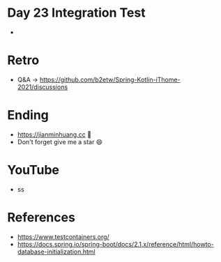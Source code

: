 # Day 23 Integration Test
* 

# Retro
* Q&A -> https://github.com/b2etw/Spring-Kotlin-iThome-2021/discussions

# Ending
* https://jianminhuang.cc 🌈
* Don't forget give me a star 😄

# YouTube
* ss

# References
* https://www.testcontainers.org/
* https://docs.spring.io/spring-boot/docs/2.1.x/reference/html/howto-database-initialization.html
